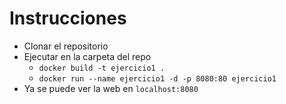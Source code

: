 # Instrucciones

- Clonar el repositorio
- Ejecutar en la carpeta del repo
  - ````docker build -t ejercicio1 .````
  - ````docker run --name ejercicio1 -d -p 8080:80 ejercicio1````
- Ya se puede ver la web en ````localhost:8080````